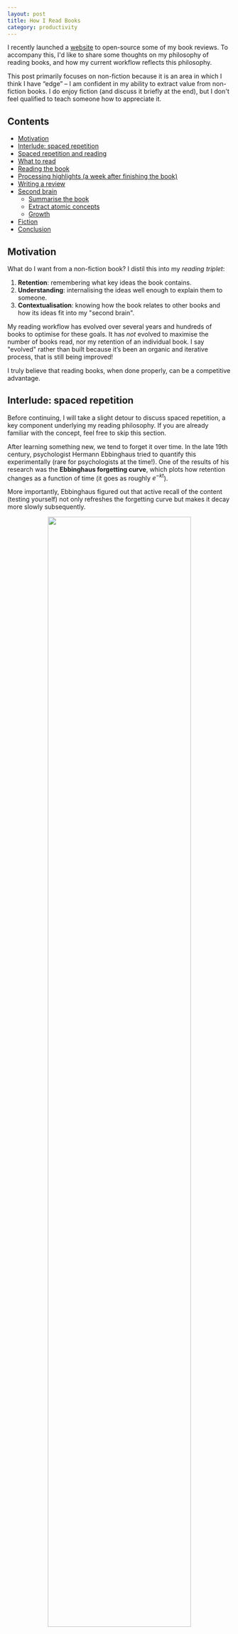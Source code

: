 ```yaml
---
layout: post
title: How I Read Books
category: productivity
---
```


I recently launched a [website](https://robertreads.notion.site) to open-source some of my book reviews. To accompany this, I'd like to share some thoughts on my philosophy of reading books, and how my current workflow reflects this philosophy. 

<!--more-->

This post primarily focuses on non-fiction because it is an area in which I think I have “edge” – I am confident in my ability to extract value from non-fiction books. I do enjoy fiction (and discuss it briefly at the end), but I don't feel qualified to teach someone how to appreciate it.

## Contents

<!-- TOC -->
- [Motivation](#motivation)
- [Interlude: spaced repetition](#interlude-spaced-repetition)
- [Spaced repetition and reading](#spaced-repetition-and-reading)
- [What to read](#what-to-read)
- [Reading the book](#reading-the-book)
- [Processing highlights (a week after finishing the book)](#processing-highlights-a-week-after-finishing-the-book)
- [Writing a review](#writing-a-review)
- [Second brain](#second-brain)
    - [Summarise the book](#summarise-the-book)
    - [Extract atomic concepts](#extract-atomic-concepts)
    - [Growth](#growth)
- [Fiction](#fiction)
- [Conclusion](#conclusion)

<!-- /TOC -->

## Motivation

What do I want from a non-fiction book? I distil this into my *reading triplet*: 

1. **Retention**: remembering what key ideas the book contains.
2. **Understanding**: internalising the ideas well enough to explain them to someone.
3. **Contextualisation**: knowing how the book relates to other books and how its ideas fit into my "second brain".

My reading workflow has evolved over several years and hundreds of books to optimise for these goals. It has *not* evolved to maximise the number of books read, nor my retention of an individual book. I say "evolved" rather than built because it’s been an organic and iterative process, that is still being improved!

I truly believe that reading books, when done properly, can be a competitive advantage.

## Interlude: spaced repetition

Before continuing, I will take a slight detour to discuss spaced repetition, a key component underlying my reading philosophy. If you are already familiar with the concept, feel free to skip this section.

After learning something new, we tend to forget it over time. In the late 19th century, psychologist Hermann Ebbinghaus tried to quantify this experimentally (rare for psychologists at the time!). One of the results of his research was the **Ebbinghaus forgetting curve**, which plots how retention changes as a function of time (it goes as roughly $e^{-kt}$). 

More importantly, Ebbinghaus figured out that active recall of the content (testing yourself) not only refreshes the forgetting curve but makes it decay more slowly subsequently.

<center>
<img src="{{ site.imageurl }}reading/ebbinghaus.png" style="width:80%;"/>
<figcaption>Image from Bo Ae Chun</figcaption>
</center>

This leads to the idea of “spaced repetition” – refreshing your knowledge at particular intervals to maximise retention. Spaced repetition is the core philosophy of flashcard systems like Anki and RemNote, which I *heavily* relied on during my time at university and truly were a meaningful contributor to whatever academic success I may have had. 

## Spaced repetition and reading

How does the idea of spaced repetition apply to reading books? In a personal productivity workflow, repetition is a bad thing. It takes up time, adds no value, and should be automated away. But if *retention* is a variable for which you are optimising, repetition is a good thing. As such, my reading workflow is deliberately inefficient (more on this later).

This is why I refuse to use Blinkist or read summaries in place of reading books (despite being the kind of person who consumes youtube/podcasts at 1.5-2x speeds). In a typical non-fiction book, the author spends several chapters building up the thesis and providing motivation for it, with loads of examples along the way. The repetition aids retention and the examples help you contextualise the information. This philosophy also suggests that you shouldn’t necessarily read books in one sitting – so I typically choose to read several books in parallel rather than reading sequentially.

Note that while I would not use book summaries to replace books – they can be excellent *accompaniments*. In the spirit of spaced repetition, listening to Blinkist or reading a summary a couple of weeks after you’ve read the main book is a great way of recalling the core ideas of the book. 


## What to read

I use Goodreads to track all of my reading: books I want to read, am reading, and have read. 

I'm liberal when it comes to adding books to my "Want to Read" shelf: I add a book whenever someone gives me a recommendation, a book is referenced by people I respect, or I come across it randomly and it piques my interest. I've currently got about 100 books on this list. 

When I'm ready to start a new book, I look at the reading list and consider some of the following factors to decide what to read:

- Has the book been strongly recommended by credible people?
- Is the book being referenced by other books I've enjoyed? This was why I reluctantly read Taleb's books. 
- I keep a rough mental list of topics I'm interested in (e.g finance, decision making, science fiction). Any classics in these areas are always fair game. 
- If I've read a couple of books on the same topic in a row, I'll try to rotate to something else.
- It's important to sprinkle in some "rogue" books, completely unrelated to my interests. For example, I recently picked up a book on Danish interior design called *The Book of Hygge* (my review [here](https://robertreads.notion.site/robertreads/d1aa189b12e547799c3a5954b289cb5d?v=c344d511453b46eebace4671761ae631&p=a904e1e1348843e3be343ac2a1a8bc4a))

Ultimately, I'm not as deliberate as I could be with book selection. I think it's fine to be somewhat organic because it allows your minds to explore "threads" and build connections. Perhaps more importantly, it ensures that reading remains an enjoyable activity. If you have a predefined list of books that you are making yourself read, it becomes a chore -- the most dangerous thing one could do in building a reading workflow is to become sick of reading. 

Once I've decided what to read, I create a blank Notion page for the book (literally just the title).

<center>
<img src="{{ site.imageurl }}reading/blank_hygge.png" style="width:80%;"/>
</center>

## Reading the book

As much as I love physical books, I read most of my books on Kindle. Even if I had a physical book, I would probably prefer to read it on Kindle (though I will sometimes get the physical copy to adorn my shelf!). The reason for this is the highlighting feature – I can’t understate how much of a game-changer this has been.

My guiding philosophy when making highlights is the “funnel”. I highlight very liberally when I’m reading the book:

- Interesting new concepts
- Good explanations for concepts that I was already familiar with
- Anything that feels like a good summary of a key idea
- Phrases I like (e.g particularly well-constructed sentences)
- Things that make me laugh
- Things I don’t understand

But highlighting something once doesn’t obligate me to care about it in future. In the subsequent stages of my reading workflow, I delete lots of highlights, winnowing them down to only the key ideas. 

While reading the book, I also make brief notes in the Notion page if something strikes me as a key idea (though I should be able to reconstruct this from my highlights). I also start thinking about the shape of my book review, though at this stage, the notes tend to be quite scattered.

<center>
<img src="{{ site.imageurl }}reading/hygge_rough.png" style="width:80%;"/>
</center>


## Processing highlights (a week after finishing the book)


After finishing the book, I let it rest for a while, focussing on one of the other books I’ve been concurrently reading, or just cracking on with other things in life. 

About a week later, I start processing the highlights. Firstly, I get the highlights from my Kindle onto my computer, using a little [python script](https://github.com/robertmartin8/kindleclippings) I wrote.

<center>
<img src="{{ site.imageurl }}reading/clippings_folder.png" style="width:80%;"/>
</center>

I then manually copy these highlights into Notion. Note: there are services like [clippings.io](http://clippings.io) or Readwise that can do all this for you, but I enjoy my hacky process and again, in the spirit of spaced repetition, the inefficiency of manually copying highlights isn't a bad thing.

At this point, in my Notion page for the book, I'll have some miscellaneous bullet points as well as a tonne of highlights. 

<center>
<img src="{{ site.imageurl }}reading/snowcrash_raw.png" style="width:80%;"/>
</center>

The next order of business is to go through the highlights, culling the redundancies. For example, I may have highlighted the author's first reference to a concept, only to realise that they offer a better summary at the end of the chapter. I only keep the latter. 

After doing this, I try to group the highlights into different themes. This is a difficult task because it requires you to think on a more abstract level about the key points in the book and how they link together. I am often unable to do it one go; I try for a bit, get frustrated and give up, then return later. I strongly believe that this process, though uncomfortable, significantly improves my understanding of the book. Moreover, it makes it much easier for me to find a specific idea months later. 

I also put in the effort to annotate some of the highlights, making a note of why it was impactful to me, what concept it reminds me of, what part of my life it applies to, etc. I use purple to emphasise certain parts of the highlight and write my annotations in italics below.

<center>
<img src="{{ site.imageurl }}reading/clean_highlights.png" style="width:80%;"/>
</center>

## Writing a review

Writing a review is one of the hardest parts of this process. It entails wrestling with the content and mulling over the categorised highlights to not only understand the concepts the author is presenting but to critically review their originality and how they fit in more broadly with other books.

I don't have much advice about writing reviews. It's something that comes with practice and having written 100+ reviews I still struggle. But for each review I try to include:

- The core idea of the book and maybe a couple of my favourite quotes
- How this book is similar/different to others in the genre
- Any interesting links I observed between this book and others (see the section on [Second brain](#second-brain) below)
- How much I enjoyed the book

At the end of this process, I post the book to Goodreads, and now to my review site as well.

These little things gamify the process, providing a little dopamine hit.  Remember – dopamine is the chemical for *wanting more*, not the chemical for satisfaction (that’s serotonin), so there's value in associating dopamine with something productive.

## Second brain

At this point, I have a book review and categorised highlights (see my [book reviews site](https://robertreads.notion.site/) for examples). To maximise the value I get from the book as per my reading triplet, I then try to integrate the book with my second brain.

A second brain is a network of concepts and ideas that are relevant to your life and interests. I run my second brain in [Obsidian](https://obsidian.md/). To fully describe my system would require a separate blog post (to come!), but it is loosely based on the Zettelkasten method, best described in Sonke Ahrens' book *How to Take Smart Notes* (my review [here](https://robertreads.notion.site/robertreads/d1aa189b12e547799c3a5954b289cb5d?v=c344d511453b46eebace4671761ae631&p=73d4990369204dabb865543214980788)).

Concretely, my process for integrating the book with my second brain is as follows:

1. Summarise the book
2. Extract atomic concepts
3. Growth

### Summarise the book

The goal is to distil the author’s core thesis (maybe with a couple of examples to aid memory) in your own words. The points should not be original, but it's important to use your own words, otherwise it is easy to copy-paste ideas without internalising them.

Below is an example of my summary for *Adaptive Markets* (my review [here](https://robertreads.notion.site/robertreads/d1aa189b12e547799c3a5954b289cb5d?v=c344d511453b46eebace4671761ae631&p=b406e6c2b4904444944f04b899944ba9)). I write this summary in Obsidian and sometimes duplicate it on my Notion site for the benefit of other readers.

<center>
<img src="{{ site.imageurl }}reading/adaptive_markets.png" style="width:70%;"/>
</center>


### Extract atomic concepts

My mental model is that a non-fiction book is made of concepts, examples, and commentary. The concepts can either be original to the author, or well-established. Examples are provided by the author to illustrate the concepts. In the commentary, the author discusses how those particular concepts relate to other ideas, or provides a critical perspective on those concepts.

My note-taking approach reflects this model. For example, I try to extract the concepts and examples into individual notes. This avoids unnecessary duplication because they often show up in other books. In the *Adaptive Markets* screenshot above, the purple text denotes a link to an individual note I've made. The *efficient markets hypothesis* is a concept discussed in several books, so I created an atomic note for it; the bottom-right of the screen shows all the books that point to this concept. Likewise, the *Gazzaniga split-brain experiment* is frequently used as an example in books on decision-making to illustrate our powers of rationalisation, so it deserves its own note. 

<center>
<img src="{{ site.imageurl }}reading/emh.png" style="width:100%;"/>
</center>

This approach also allows me to better understand how the concept fits in with the idea landscape, for example, by looking at Obsidian's graph view (in the top-right of the screenshot).


### Growth

Now that the book is in the second brain, the process doesn’t finish. It instead becomes a “seed” in the garden, whose nourishment is derived from linking it to other concepts.

Using the graph tool, I look through related notes -- book reviews, summaries of different web articles, ideas I've had -- to try and find links. For example, after reading *Ask Your Developer*, a book about managing software firms written by Twilio CEO Jeff Lawson (my review [here](https://robertreads.notion.site/robertreads/d1aa189b12e547799c3a5954b289cb5d?v=c344d511453b46eebace4671761ae631&p=a96677f597174b958a43d9db477787e2)), I noticed that there were some interesting links to the design of decentralised systems, and therefore a link to German military strategy (*auftragstaktik*). I add these ideas to the summary page, or if they are meaningful enough, create a separate note for them. 

<center>
<img src="{{ site.imageurl }}reading/askyourdev.png" style="width:60%;"/>
</center>

This is the key to building $O(N^2)$ knowledge growth – each incremental piece of content you consume has *N* other ideas/atoms/sources to connect to.

A key part of growth is discussion! Nothing sharpens your understanding of a book, highlights your misunderstandings, or inspires new ideas like a discussion with someone else. They don’t need to have read the book -- the process of trying to convey the key message of the book to someone else really helps your mind distil it, as per the Feynman method. Oftentimes after discussing a book with my friends I'll come back and modify my summary to reflect newfound understanding.

## Fiction

There are several reasons to read fiction. 

Firstly, for "culture". A cynical take is that the only purpose of reading the classics is to tell people you’ve read them. To be fully honest this used to be a source of motivation for me, but I tend to have a more mature approach: it's important to read classic/popular books so that you can understand references, and so that you can enrich conversations by pointing out a parallel to a well-known tale. 

Secondly, fiction books often do a good job of illustrating philosophical concepts. Rather than reading a political philosophy textbook to learn the definition of an authoritarian state, you could instead read a dystopian classic. *1984*, *Brave New World*, and *Fahrenheit 451* give three completely different perspectives on an authoritarian state; having read all three allows you to make intelligent commentary on what characteristics the real world shares with each of them, and perhaps even gain insight into where we may be headed.

I have learnt more about Japanese history from reading fiction (e.g the work of [Yukio Mishima](https://robertreads.notion.site/robertreads/d1aa189b12e547799c3a5954b289cb5d?v=c344d511453b46eebace4671761ae631&p=72aa32e8aa054352a145b732e7cf5b97)) than I have from non-fiction history books. Many of my perspectives on AI, technology, and the metaverse have been influenced by science fiction. 

The last reason, of course, is for the entertainment value. This is purely subjective, but I think reading fiction books provides a different kind of entertainment to watching TV. It requires more effort but can provide deeper appreciation. In any case, it's not a binary decision: one should read fiction books and watch TV!

## Conclusion

My processes are in "perpetual beta" (a concept from [Superforecasting](https://robertreads.notion.site/Superforecasting-7e68c63d4aa94ba4a0748ec0a1a78952) by Philip Tetlock) -- I'm constantly trying to improve my system for reading books. For example, I'm terrible at giving up books; I feel a kind of petty competition where I refuse to let the author "defeat me", so once I start a book I feel obliged to finish it. This is clearly suboptimal -- there are poorly written books out there and I could unlock a lot of value by giving up and starting a better one. To improve on this, as part of my 2022 reading goals, I have resolved to give up a certain number of books.

The last thing I’ll say is that (to paraphrase Orwell) you should ignore all of this advice sooner than do something barbarous (i.e not read). Even reading books without making highlights or taking notes is valuable – I didn’t really make highlights or take notes for the first couple of hundred books I read, and while I certainly would have gotten far more out of them had I applied my current workflow, I don’t regret reading those books. 
